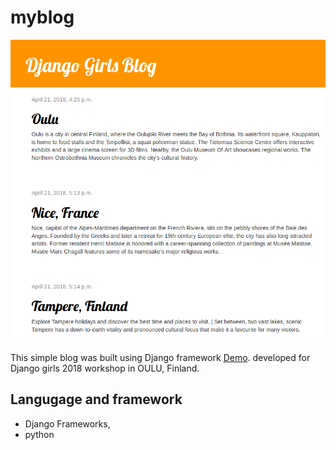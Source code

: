 # myblog
![alt tag](blog.png)

This simple blog was built using Django framework [Demo](http://fatimaoulu.pythonanywhere.com/). developed for Django girls 2018 workshop in OULU, Finland.

## Langugage and framework
- Django Frameworks,
- python
